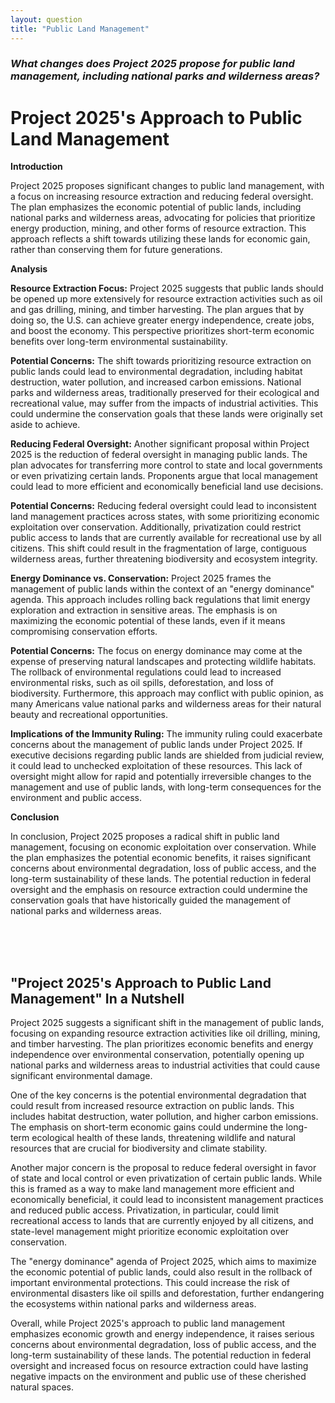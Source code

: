 ```yaml
---
layout: question
title: "Public Land Management"
---
```


### *What changes does Project 2025 propose for public land management, including national parks and wilderness areas?*


# Project 2025's Approach to Public Land Management

**Introduction**

Project 2025 proposes significant changes to public land management, with a focus on increasing resource extraction and reducing federal oversight. The plan emphasizes the economic potential of public lands, including national parks and wilderness areas, advocating for policies that prioritize energy production, mining, and other forms of resource extraction. This approach reflects a shift towards utilizing these lands for economic gain, rather than conserving them for future generations.

**Analysis**

**Resource Extraction Focus:** Project 2025 suggests that public lands should be opened up more extensively for resource extraction activities such as oil and gas drilling, mining, and timber harvesting. The plan argues that by doing so, the U.S. can achieve greater energy independence, create jobs, and boost the economy. This perspective prioritizes short-term economic benefits over long-term environmental sustainability.

**Potential Concerns:** The shift towards prioritizing resource extraction on public lands could lead to environmental degradation, including habitat destruction, water pollution, and increased carbon emissions. National parks and wilderness areas, traditionally preserved for their ecological and recreational value, may suffer from the impacts of industrial activities. This could undermine the conservation goals that these lands were originally set aside to achieve.

**Reducing Federal Oversight:** Another significant proposal within Project 2025 is the reduction of federal oversight in managing public lands. The plan advocates for transferring more control to state and local governments or even privatizing certain lands. Proponents argue that local management could lead to more efficient and economically beneficial land use decisions.

**Potential Concerns:** Reducing federal oversight could lead to inconsistent land management practices across states, with some prioritizing economic exploitation over conservation. Additionally, privatization could restrict public access to lands that are currently available for recreational use by all citizens. This shift could result in the fragmentation of large, contiguous wilderness areas, further threatening biodiversity and ecosystem integrity.

**Energy Dominance vs. Conservation:** Project 2025 frames the management of public lands within the context of an "energy dominance" agenda. This approach includes rolling back regulations that limit energy exploration and extraction in sensitive areas. The emphasis is on maximizing the economic potential of these lands, even if it means compromising conservation efforts.

**Potential Concerns:** The focus on energy dominance may come at the expense of preserving natural landscapes and protecting wildlife habitats. The rollback of environmental regulations could lead to increased environmental risks, such as oil spills, deforestation, and loss of biodiversity. Furthermore, this approach may conflict with public opinion, as many Americans value national parks and wilderness areas for their natural beauty and recreational opportunities.

**Implications of the Immunity Ruling:** The immunity ruling could exacerbate concerns about the management of public lands under Project 2025. If executive decisions regarding public lands are shielded from judicial review, it could lead to unchecked exploitation of these resources. This lack of oversight might allow for rapid and potentially irreversible changes to the management and use of public lands, with long-term consequences for the environment and public access.

**Conclusion**

In conclusion, Project 2025 proposes a radical shift in public land management, focusing on economic exploitation over conservation. While the plan emphasizes the potential economic benefits, it raises significant concerns about environmental degradation, loss of public access, and the long-term sustainability of these lands. The potential reduction in federal oversight and the emphasis on resource extraction could undermine the conservation goals that have historically guided the management of national parks and wilderness areas.

<br><br><br>

## <span id="nutshell">"Project 2025's Approach to Public Land Management" In a Nutshell</span>

Project 2025 suggests a significant shift in the management of public lands, focusing on expanding resource extraction activities like oil drilling, mining, and timber harvesting. The plan prioritizes economic benefits and energy independence over environmental conservation, potentially opening up national parks and wilderness areas to industrial activities that could cause significant environmental damage.

One of the key concerns is the potential environmental degradation that could result from increased resource extraction on public lands. This includes habitat destruction, water pollution, and higher carbon emissions. The emphasis on short-term economic gains could undermine the long-term ecological health of these lands, threatening wildlife and natural resources that are crucial for biodiversity and climate stability.

Another major concern is the proposal to reduce federal oversight in favor of state and local control or even privatization of certain public lands. While this is framed as a way to make land management more efficient and economically beneficial, it could lead to inconsistent management practices and reduced public access. Privatization, in particular, could limit recreational access to lands that are currently enjoyed by all citizens, and state-level management might prioritize economic exploitation over conservation.

The "energy dominance" agenda of Project 2025, which aims to maximize the economic potential of public lands, could also result in the rollback of important environmental protections. This could increase the risk of environmental disasters like oil spills and deforestation, further endangering the ecosystems within national parks and wilderness areas.

Overall, while Project 2025's approach to public land management emphasizes economic growth and energy independence, it raises serious concerns about environmental degradation, loss of public access, and the long-term sustainability of these lands. The potential reduction in federal oversight and increased focus on resource extraction could have lasting negative impacts on the environment and public use of these cherished natural spaces.
